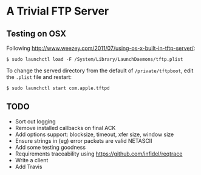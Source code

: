 # A Trivial FTP Server

## Testing on OSX

Following
<http://www.weezey.com/2011/07/using-os-x-built-in-tftp-server/>:

    $ sudo launchctl load -F /System/Library/LaunchDaemons/tftp.plist

To change the served directory from the default of `/private/tftpboot`, edit the
`.plist` file and restart:

    $ sudo launchctl start com.apple.tftpd

## TODO

+ Sort out logging
+ Remove installed callbacks on final ACK
+ Add options support: blocksize, timeout, xfer size, window size
+ Ensure strings in (eg) error packets are valid NETASCII
+ Add some testing goodness
+ Requirements traceability using <https://github.com/infidel/reqtrace>
+ Write a client
+ Add Travis
